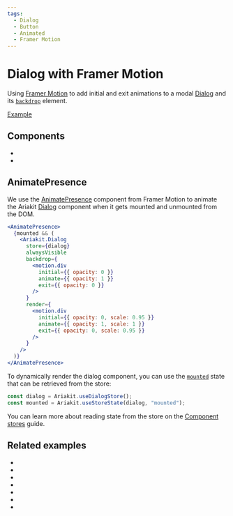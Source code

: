 ```yaml
---
tags:
  - Dialog
  - Button
  - Animated
  - Framer Motion
---
```


# Dialog with Framer Motion

<div data-description>

Using <a href="https://www.framer.com/motion/">Framer Motion</a> to add initial and exit animations to a modal <a href="/components/dialog">Dialog</a> and its <a href="/reference/dialog#backdrop"><code>backdrop</code></a> element.

</div>

<div data-tags></div>

<a href="./index.tsx" data-playground>Example</a>

## Components

<div data-cards="components">

- [](/components/dialog)
- [](/components/button)

</div>

## AnimatePresence

We use the [AnimatePresence](https://www.framer.com/motion/animate-presence/) component from Framer Motion to animate the Ariakit [Dialog](/components/dialog) component when it gets mounted and unmounted from the DOM.

```jsx
<AnimatePresence>
  {mounted && (
    <Ariakit.Dialog
      store={dialog}
      alwaysVisible
      backdrop={
        <motion.div
          initial={{ opacity: 0 }}
          animate={{ opacity: 1 }}
          exit={{ opacity: 0 }}
        />
      }
      render={
        <motion.div
          initial={{ opacity: 0, scale: 0.95 }}
          animate={{ opacity: 1, scale: 1 }}
          exit={{ opacity: 0, scale: 0.95 }}
        />
      }
    />
  )}
</AnimatePresence>
```

To dynamically render the dialog component, you can use the [`mounted`](/apis/use-dialog-store#mounted) state that can be retrieved from the store:

```jsx
const dialog = Ariakit.useDialogStore();
const mounted = Ariakit.useStoreState(dialog, "mounted");
```

You can learn more about reading state from the store on the [Component stores](/guide/component-stores#reading-the-state) guide.

## Related examples

<div data-cards="examples">

- [](/examples/menu-framer-motion)
- [](/examples/tooltip-framer-motion)
- [](/examples/dialog-menu)
- [](/examples/dialog-nested)
- [](/examples/dialog-hide-warning)
- [](/examples/dialog-combobox-tab-command-menu)
- [](/examples/menubar-navigation)

</div>
